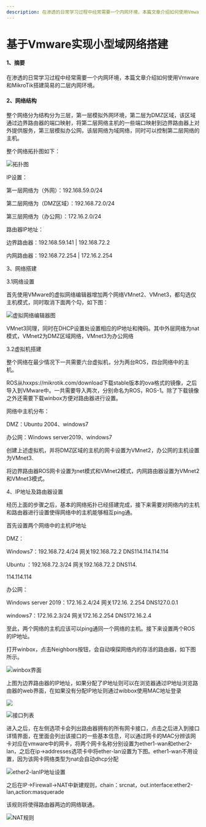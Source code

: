 ```yaml
---
description: 在渗透的日常学习过程中经常需要一个内网环境，本篇文章介绍如何使用Vmware和MikroTik搭建简易的二层内网环境。
---
```


# 基于Vmware实现小型域网络搭建

#### 1、摘要      

在渗透的日常学习过程中经常需要一个内网环境，本篇文章介绍如何使用Vmware和MikroTik搭建简易的二层内网环境。

#### 2、网络结构

整个网络分为结构分为三层，第一层模拟外网环境，第二层为DMZ区域，该区域通过边界路由器的端口映射，将第二层网络主机的一些端口映射到边界路由器上对外提供服务，第三层模拟办公网，该层网络为域网络，同时可以控制第二层网络的主机。

整个网络拓扑图如下：

![&#x62D3;&#x6251;&#x56FE;](../.gitbook/assets/image%20%285%29.png)

  
IP设置：

第一层网络为（外网）：192.168.59.0/24

第二层网络为（DMZ区域）：192.168.72.0/24

第三层网络为（办公网）：172.16.2.0/24

路由器IP地址：

边界路由器：192.168.59.141 \| 192.168.72.2

内网路由器：192.168.72.254 \| 172.16.2.254

3、网络搭建

3.1网络设置

首先使用VMware的虚拟网络编辑器增加两个网络VMnet2、VMnet3，都勾选仅主机模式，同时取消下面两个勾，如下图：

![&#x865A;&#x62DF;&#x7F51;&#x7EDC;&#x7F16;&#x8F91;&#x5668;&#x56FE;](../.gitbook/assets/image%20%281%29.png)

VMnet3同理，同时在DHCP设置处设置相应的IP地址和掩码。其中外层网络为nat模式，VMnet2为DMZ区域网络，VMnet3为办公网络

3.2虚拟机搭建

整个网络在最少情况下一共需要六台虚拟机，分为两台ROS，四台网络中的主机。

ROS从hxxps://mikrotik.com/download下载stable版本的ova格式的镜像，之后导入到VMware中。一共需要导入两次，分别命名为ROS，ROS-1。除了下载镜像之外还需要下载winbox方便对路由器进行设置。

网络中主机分布：

DMZ：Ubuntu 2004、windows7

办公网：Windows server2019、windows7

创建上述虚拟机，并将DMZ区域的主机的网卡设置为VMnet2，办公网的主机设置为VMnet3.

将边界路由器ROS网卡设置为net模式和VMnet2模式，内网路由器设置为VMnet2和VMnet3模式。

4、IP地址及路由器设置

经历上面的步骤之后，基本的网络拓扑已经搭建完成，接下来需要对网络内的主机和路由器进行设置使得网络中的主机能够相互ping通。

首先设置两个网络中的主机IP地址

DMZ：

Windows7：192.168.72.4/24 网关192.168.72.2 DNS114.114.114.114

Ubuntu ：192.168.72.3/24 网关192.168.72.2 DNS114.

114.114.114

办公网：

Windows server 2019：172.16.2.4/24 网关172.16. 2.254 DNS127.0.0.1

windows7：172.16.2.3/24 网关172.16.2.254 DNS172.16.2.4

至此，两个网络的主机应该可以ping通同一个网络的主机。接下来设置两个ROS的IP地址。

打开winbox，点击Neighbors按钮，会自动嗅探网络内的存活的路由器，如下图所示。

![winbox&#x754C;&#x9762;](../.gitbook/assets/image%20%283%29.png)

上图为边界路由器的IP地址，如果分配了IP地址则可以在浏览器通过IP地址浏览路由器的web界面，在如果没有分配IP地址则通过wibbox使用MAC地址登录

![](../.gitbook/assets/image%20%286%29%20%281%29%20%281%29.png)

![&#x63A5;&#x53E3;&#x5217;&#x8868;](../.gitbook/assets/image.png)

进入之后，在左侧选项卡会列出路由器拥有的所有网卡接口，点击之后进入到接口详情界面，在里面会列出该接口的一些基本信息，可以通过网卡的MAC分辨该网卡对应在vmware中的网卡，将两个网卡名称分别设置为ether1-wan和ether2-lan，之后在ip-&gt;addresses选项卡中将ether-lan设置为下图。ether1-wan不用设置，因为该网卡网络类型为nat会自动dhcp分配

![ether2-lanIP&#x5730;&#x5740;&#x8BBE;&#x7F6E;](../.gitbook/assets/image%20%287%29.png)

之后在IP-&gt;Firewall-&gt;NAT中新建规则，chain：srcnat，out.interface:ether2-lan,action:masquerade

该规则将使得路由器两边的网络联通。

![NAT&#x89C4;&#x5219;](../.gitbook/assets/image%20%282%29.png)



